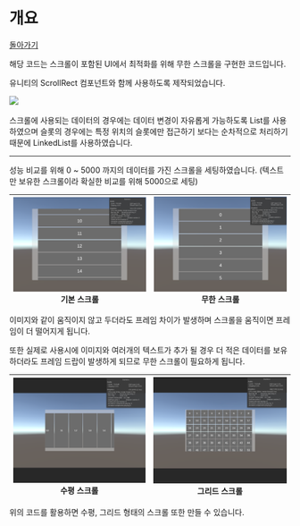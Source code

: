 # 개요
[돌아가기](https://github.com/ladius3565/Portfolio/blob/main/README.md)


해당 코드는 스크롤이 포함된 UI에서 최적화를 위해 무한 스크롤을 구현한 코드입니다.

유니티의 ScrollRect 컴포넌트와 함께 사용하도록 제작되었습니다.

![](https://github.com/ladius3565/PortfolioImage/blob/main/ScrollUML.png)

스크롤에 사용되는 데이터의 경우에는 데이터 변경이 자유롭게 가능하도록 List를 사용하였으며 슬롯의 경우에는 특정 위치의 슬롯에만 접근하기 보다는 순차적으로 처리하기 때문에 LinkedList를 사용하였습니다.

--------------------------

성능 비교를 위해 0 ~ 5000 까지의 데이터를 가진 스크롤을 세팅하였습니다. (텍스트만 보유한 스크롤이라 확실한 비교를 위해 5000으로 세팅)

![](https://github.com/ladius3565/Portfolio/blob/main/%EA%B3%B5%ED%86%B5%20%EA%B8%B0%EB%8A%A5%20%EA%B5%AC%ED%98%84/%EB%AC%B4%ED%95%9C%20%EC%8A%A4%ED%81%AC%EB%A1%A4/Image/WorstScroll.png) 기본 스크롤 | ![](https://github.com/ladius3565/Portfolio/blob/main/%EA%B3%B5%ED%86%B5%20%EA%B8%B0%EB%8A%A5%20%EA%B5%AC%ED%98%84/%EB%AC%B4%ED%95%9C%20%EC%8A%A4%ED%81%AC%EB%A1%A4/Image/InfiniteScroll.png) 무한 스크롤
---|---|

이미지와 같이 움직이지 않고 두더라도 프레임 차이가 발생하며 스크롤을 움직이면 프레임이 더 떨어지게 됩니다.

또한 실제로 사용시에 이미지와 여러개의 텍스트가 추가 될 경우 더 적은 데이터를 보유하더라도 프레임 드랍이 발생하게 되므로 무한 스크롤이 필요하게 됩니다.

![](https://github.com/ladius3565/Portfolio/blob/main/%EA%B3%B5%ED%86%B5%20%EA%B8%B0%EB%8A%A5%20%EA%B5%AC%ED%98%84/%EB%AC%B4%ED%95%9C%20%EC%8A%A4%ED%81%AC%EB%A1%A4/Image/HorizontalScroll.png) 수평 스크롤 | ![](https://github.com/ladius3565/Portfolio/blob/main/%EA%B3%B5%ED%86%B5%20%EA%B8%B0%EB%8A%A5%20%EA%B5%AC%ED%98%84/%EB%AC%B4%ED%95%9C%20%EC%8A%A4%ED%81%AC%EB%A1%A4/Image/GridScroll.png) 그리드 스크롤 
---|---|

위의 코드를 활용하면 수평, 그리드 형태의 스크롤 또한 만들 수 있습니다.
